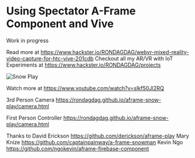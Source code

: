 # Using Spectator A-Frame Component and Vive

Work in progress

Read more at https://www.hackster.io/RONDAGDAG/webvr-mixed-reality-video-capture-for-htc-vive-201cdb
Checkout all my AR/VR with IoT Experiments at https://www.hackster.io/RONDAGDAG/projects


![Snow Play](https://rondagdag.github.io/aframe-snow-play/snowplay.gif)

Watch more at
https://www.youtube.com/watch?v=slkf50Jl2RQ

3rd Person Camera
https://rondagdag.github.io/aframe-snow-play/camera.html

First Person Controller
https://rondagdag.github.io/aframe-snow-play/camera.html


Thanks to David Erickson https://github.com/derickson/aframe-play
Mary Knize https://github.com/captainpainway/a-frame-snowman
Kevin Ngo https://github.com/ngokevin/aframe-firebase-component
